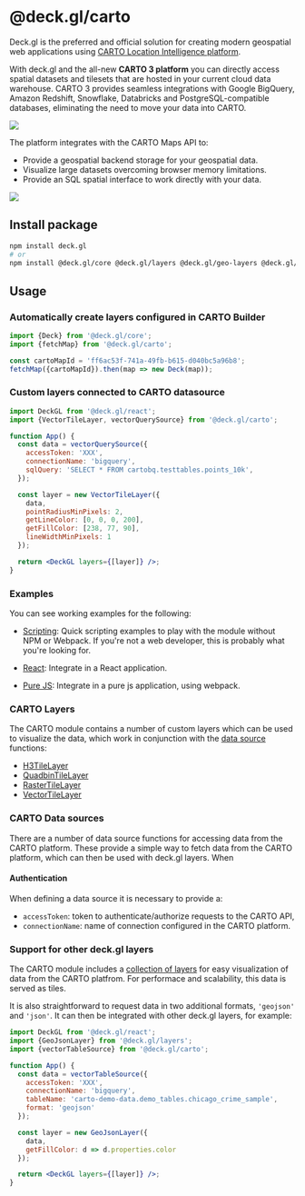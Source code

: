 # @deck.gl/carto

Deck.gl is the preferred and official solution for creating modern geospatial web applications using [CARTO Location Intelligence platform](https://carto.com/).

With deck.gl and the all-new **CARTO 3 platform** you can directly access spatial datasets and tilesets that are hosted in your current cloud data warehouse. CARTO 3 provides seamless integrations with Google BigQuery, Amazon Redshift, Snowflake, Databricks and PostgreSQL-compatible databases, eliminating the need to move your data into CARTO.

<img src="https://raw.githubusercontent.com/CartoDB/viz-doc/master/deck.gl/img/osm_buildings.jpg" />

The platform integrates with the CARTO Maps API to:

- Provide a geospatial backend storage for your geospatial data.
- Visualize large datasets overcoming browser memory limitations.
- Provide an SQL spatial interface to work directly with your data.

<img src="https://raw.githubusercontent.com/CartoDB/viz-doc/master/deck.gl/img/eu_rivers.jpg" />

## Install package

```bash
npm install deck.gl
# or
npm install @deck.gl/core @deck.gl/layers @deck.gl/geo-layers @deck.gl/carto
```

## Usage

### Automatically create layers configured in CARTO Builder

```js
import {Deck} from '@deck.gl/core';
import {fetchMap} from '@deck.gl/carto';

const cartoMapId = 'ff6ac53f-741a-49fb-b615-d040bc5a96b8';
fetchMap({cartoMapId}).then(map => new Deck(map));
```

### Custom layers connected to CARTO datasource

```jsx
import DeckGL from '@deck.gl/react';
import {VectorTileLayer, vectorQuerySource} from '@deck.gl/carto';

function App() {
  const data = vectorQuerySource({
    accessToken: 'XXX',
    connectionName: 'bigquery',
    sqlQuery: 'SELECT * FROM cartobq.testtables.points_10k',
  });

  const layer = new VectorTileLayer({
    data,
    pointRadiusMinPixels: 2,
    getLineColor: [0, 0, 0, 200],
    getFillColor: [238, 77, 90],
    lineWidthMinPixels: 1
  });

  return <DeckGL layers={[layer]} />;
}
```

### Examples

You can see working examples for the following:

- [Scripting](https://carto.com/developers/deck-gl/examples/): Quick scripting examples to play with the module without NPM or Webpack. If you're not a web developer, this is probably what you're looking for.

- [React](https://github.com/CartoDB/viz-doc/tree/master/deck.gl/examples/react): Integrate in a React application.

- [Pure JS](https://github.com/CartoDB/viz-doc/tree/master/deck.gl/examples/pure-js): Integrate in a pure js application, using webpack.

### CARTO Layers

The CARTO module contains a number of custom layers which can be used to visualize the data, which work in conjunction with the [data source](#carto-data-sources) functions:

- [H3TileLayer](./carto-layer.md)
- [QuadbinTileLayer](./carto-layer.md)
- [RasterTileLayer](./carto-layer.md)
- [VectorTileLayer](./carto-layer.md)

### CARTO Data sources

There are a number of data source functions for accessing data from the CARTO platform. These provide a simple way to fetch data from the CARTO platform, which can then be used with deck.gl layers. When

#### Authentication

When defining a data source it is necessary to provide a:

- `accessToken`: token to authenticate/authorize requests to the CARTO API,
- `connectionName`: name of connection configured in the CARTO platform.

### Support for other deck.gl layers

The CARTO module includes a [collection of layers](#carto-layers) for easy visualization of data from the CARTO platfrom. For performace and scalability, this data is served as tiles.

It is also straightforward to request data in two additional formats, `'geojson'` and `'json'`. It can then be integrated with other deck.gl layers, for example:


```jsx
import DeckGL from '@deck.gl/react';
import {GeoJsonLayer} from '@deck.gl/layers';
import {vectorTableSource} from '@deck.gl/carto';

function App() {
  const data = vectorTableSource({
    accessToken: 'XXX',
    connectionName: 'bigquery',
    tableName: 'carto-demo-data.demo_tables.chicago_crime_sample',
    format: 'geojson'
  });

  const layer = new GeoJsonLayer({
    data,
    getFillColor: d => d.properties.color
  });

  return <DeckGL layers={[layer]} />;
}
```
